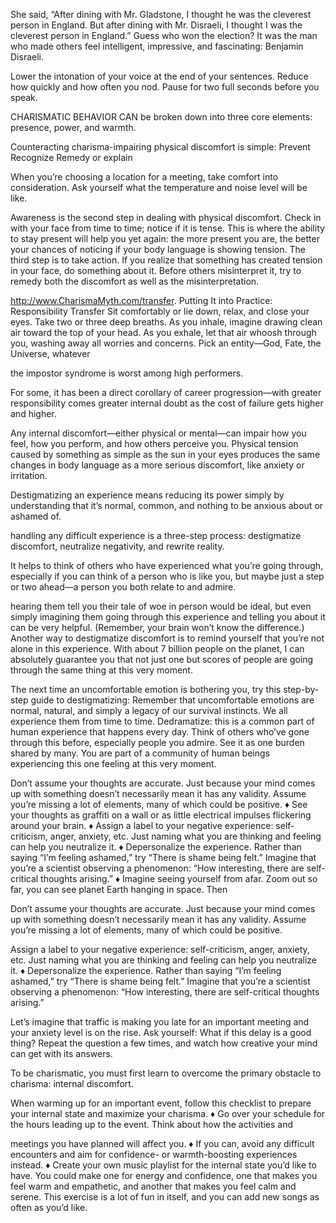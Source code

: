 She said, “After dining with Mr. Gladstone, I thought he was the cleverest person in England. But after dining with Mr. Disraeli, I thought I was the cleverest person in England.” Guess who won the election? It was the man who made others feel intelligent, impressive, and fascinating: Benjamin Disraeli.

Lower the intonation of your voice at the end of your sentences. Reduce how quickly and how often you nod. Pause for two full seconds before you speak.

CHARISMATIC BEHAVIOR CAN be broken down into three core elements: presence, power, and warmth.

Counteracting charisma-impairing physical discomfort is simple: Prevent Recognize Remedy or explain

When you’re choosing a location for a meeting, take comfort into consideration. Ask yourself what the temperature and noise level will be like.

Awareness is the second step in dealing with physical discomfort. Check in with your face from time to time; notice if it is tense. This is where the ability to stay present will help you yet again: the more present you are, the better your chances of noticing if your body language is showing tension. The third step is to take action. If you realize that something has created tension in your face, do something about it. Before others misinterpret it, try to remedy both the discomfort as well as the misinterpretation.

http://www.CharismaMyth.com/transfer. Putting It into Practice: Responsibility Transfer Sit comfortably or lie down, relax, and close your eyes. Take two or three deep breaths. As you inhale, imagine drawing clean air toward the top of your head. As you exhale, let that air whoosh through you, washing away all worries and concerns. Pick an entity—God, Fate, the Universe, whatever

the impostor syndrome is worst among high performers.

For some, it has been a direct corollary of career progression—with greater responsibility comes greater internal doubt as the cost of failure gets higher and higher.

Any internal discomfort—either physical or mental—can impair how you feel, how you perform, and how others perceive you. Physical tension caused by something as simple as the sun in your eyes produces the same changes in body language as a more serious discomfort, like anxiety or irritation.

Destigmatizing an experience means reducing its power simply by understanding that it’s normal, common, and nothing to be anxious about or ashamed of.

handling any difficult experience is a three-step process: destigmatize discomfort, neutralize negativity, and rewrite reality.

It helps to think of others who have experienced what you’re going through, especially if you can think of a person who is like you, but maybe just a step or two ahead—a person you both relate to and admire.

hearing them tell you their tale of woe in person would be ideal, but even simply imagining them going through this experience and telling you about it can be very helpful. (Remember, your brain won’t know the difference.) Another way to destigmatize discomfort is to remind yourself that you’re not alone in this experience. With about 7 billion people on the planet, I can absolutely guarantee you that not just one but scores of people are going through the same thing at this very moment.

The next time an uncomfortable emotion is bothering you, try this step-by-step guide to destigmatizing: Remember that uncomfortable emotions are normal, natural, and simply a legacy of our survival instincts. We all experience them from time to time. Dedramatize: this is a common part of human experience that happens every day. Think of others who’ve gone through this before, especially people you admire. See it as one burden shared by many. You are part of a community of human beings experiencing this one feeling at this very moment.

Don’t assume your thoughts are accurate. Just because your mind comes up with something doesn’t necessarily mean it has any validity. Assume you’re missing a lot of elements, many of which could be positive. ♦ See your thoughts as graffiti on a wall or as little electrical impulses flickering around your brain. ♦ Assign a label to your negative experience: self-criticism, anger, anxiety, etc. Just naming what you are thinking and feeling can help you neutralize it. ♦ Depersonalize the experience. Rather than saying “I’m feeling ashamed,” try “There is shame being felt.” Imagine that you’re a scientist observing a phenomenon: “How interesting, there are self-critical thoughts arising.” ♦ Imagine seeing yourself from afar. Zoom out so far, you can see planet Earth hanging in space. Then

Don’t assume your thoughts are accurate. Just because your mind comes up with something doesn’t necessarily mean it has any validity. Assume you’re missing a lot of elements, many of which could be positive.

Assign a label to your negative experience: self-criticism, anger, anxiety, etc. Just naming what you are thinking and feeling can help you neutralize it. ♦ Depersonalize the experience. Rather than saying “I’m feeling ashamed,” try “There is shame being felt.” Imagine that you’re a scientist observing a phenomenon: “How interesting, there are self-critical thoughts arising.”

Let’s imagine that traffic is making you late for an important meeting and your anxiety level is on the rise. Ask yourself: What if this delay is a good thing? Repeat the question a few times, and watch how creative your mind can get with its answers.

To be charismatic, you must first learn to overcome the primary obstacle to charisma: internal discomfort.

When warming up for an important event, follow this checklist to prepare your internal state and maximize your charisma. ♦ Go over your schedule for the hours leading up to the event. Think about how the activities and

meetings you have planned will affect you. ♦ If you can, avoid any difficult encounters and aim for confidence- or warmth-boosting experiences instead. ♦ Create your own music playlist for the internal state you’d like to have. You could make one for energy and confidence, one that makes you feel warm and empathetic, and another that makes you feel calm and serene. This exercise is a lot of fun in itself, and you can add new songs as often as you’d like.
